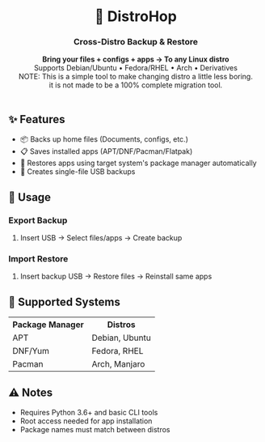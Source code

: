 <h1 align="center">🐧 DistroHop</h1>
<h3 align="center">Cross-Distro Backup & Restore</h3>

<div align="center">
  <strong>Bring your files + configs + apps → To any Linux distro</strong><br>
  Supports Debian/Ubuntu • Fedora/RHEL • Arch • Derivatives
<br>
NOTE: This is a simple tool to make changing distro a little less boring.
<br>it is not made to be a 100% complete migration tool.
</div>
<br>

<h2>✨ Features</h2>
<ul>
  <li>📦 Backs up home files (Documents, configs, etc.)</li>
  <li>📋 Saves installed apps (APT/DNF/Pacman/Flatpak)</li>
  <li>🔄 Restores apps using target system's package manager automatically</li>
  <li>💾 Creates single-file USB backups</li>
</ul>

<h2>🔧 Usage</h2>
<h3>Export Backup</h3>
<ol>
  <li>Insert USB → Select files/apps → Create backup</li>
</ol>

<h3>Import Restore</h3>
<ol>
  <li>Insert backup USB → Restore files → Reinstall same apps</li>
</ol>

<h2>📌 Supported Systems</h2>
<table>
  <tr>
    <th>Package Manager</th>
    <th>Distros</th>
  </tr>
  <tr>
    <td>APT</td>
    <td>Debian, Ubuntu</td>
  </tr>
  <tr>
    <td>DNF/Yum</td>
    <td>Fedora, RHEL</td>
  </tr>
  <tr>
    <td>Pacman</td>
    <td>Arch, Manjaro</td>
  </tr>
</table>

<h2>⚠️ Notes</h2>
<ul>
  <li>Requires Python 3.6+ and basic CLI tools</li>
  <li>Root access needed for app installation</li>
  <li>Package names must match between distros</li>
</ul>
